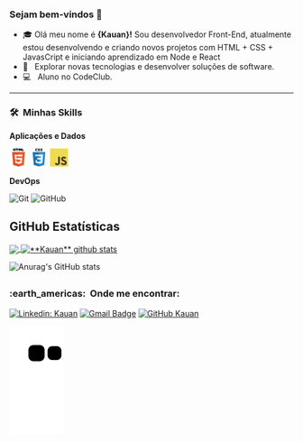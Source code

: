 ### Sejam bem-vindos 👋

- 🎓 Olá meu nome é <strong>{Kauan}!</strong> Sou desenvolvedor Front-End, atualmente estou desenvolvendo e criando novos projetos com HTML + CSS + JavasCript e iniciando aprendizado em Node e React
- 🤔 &nbsp; Explorar novas tecnologias e desenvolver soluções de software.
- 💻 &nbsp; Aluno no CodeClub.


----

<h3> 🛠 &nbsp;Minhas Skills </h3>

**Aplicações e Dados**


<code><img height="32" src="https://raw.githubusercontent.com/github/explore/80688e429a7d4ef2fca1e82350fe8e3517d3494d/topics/html/html.png" alt="HTML5"/></code>
<code><img height="32" src="https://raw.githubusercontent.com/github/explore/80688e429a7d4ef2fca1e82350fe8e3517d3494d/topics/css/css.png" alt="CSS"/></code>
<code><img height="32" src="https://raw.githubusercontent.com/github/explore/80688e429a7d4ef2fca1e82350fe8e3517d3494d/topics/javascript/javascript.png" alt="Javascript"/></code>



**DevOps**

  ![Git](https://img.shields.io/badge/-Git-333333?style=flat&logo=git)
  ![GitHub](https://img.shields.io/badge/-GitHub-333333?style=flat&logo=github)

## **GitHub Estatísticas**

<a href="https://github.com/KauanSouzaa">
  <img align="center" src="https://github-readme-stats.vercel.app/api/top-langs/?username=KauanSouzaa&theme=dark&hide_langs_below=1" />
</a>

<a href="https://github.com/KauanSouzaa">
 <img align="center" src="https://github-readme-stats.vercel.app/api?username=KauanSouzaa&show_icons=true&theme=dark&line_height=27" alt="**Kauan** github stats"/>
</a>

![Anurag's GitHub stats](https://github-readme-stats.vercel.app/api?username=KauanSouzaa&show_icons=true&theme=transparent)

##


<h3> :earth_americas: &nbsp;Onde me encontrar: </h3> 


[![Linkedin: Kauan](https://img.shields.io/badge/-Kauan-blue?style=flat-square&logo=Linkedin&logoColor=white&link=https://www.linkedin.com/in/kauan-pires-66bb34218/)](https://www.linkedin.com/in/kauan-pires-de-souza-b4389724a/)
[![Gmail Badge](https://img.shields.io/badge/-kauansoouza066@gmail.com-006bed?style=flat-square&logo=Gmail&logoColor=white&link=mailto:kauansoouza066@gmail.com)](mailto:kauansoouza066@gmail.com)
[![GitHub Kauan]( https://img.shields.io/github/followers/KauanSouzaa?label=follow&style=social)](https://github.com/KauanSouzaa)

![snake gif](https://github.com/KauanSouzaa/KauanSouzaa/blob/output/github-contribution-grid-snake.svg)


